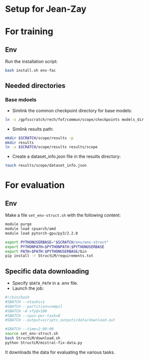# Setup for Jean-Zay

# For training

## Env
Run the installation script:
```bash
bash install.sh env-fac
```

## Needed directories

### Base mdoels
- Simlink the common checkpoint directory for base models:
```bash
ln -s /gpfsscratch/rech/fof/commun/scope/checkpoints models_dir
```

- Simlink results path:
```bash
mkdir $SCRATCH/scope/results -p
mkdir results
ln -s $SCRATCH/scope/results results/scope
```

- Create a dataset_info.json file in the results directory:
```bash
touch results/scope/dataset_info.json
```

# For evaluation

## Env

Make a file `set_env-struct.sh` with the following content:
```bash
module purge
module load cpuarch/amd
module load pytorch-gpu/py3/2.2.0

export PYTHONUSERBASE="$SCRATCH/env/env-struct"
export PYTHONPATH=$PYTHONPATH:$PYTHONUSERBASE
export PATH=$PATH:$PYTHONUSERBASE/bin
pip install -r StructLM/requirements.txt
```
## Specific data downloading
- Specify `$DATA_PATH` in a .env file.
- Launch the job:
```bash
#!/bin/bash
#SBATCH --ntasks=1
#SBATCH --partition=compil
#SBATCH -A vfy@v100
#SBATCH --cpus-per-task=8
#SBATCH --output=scripts_outputs/data/download.out

#SBATCH --time=2:00:00
source set_env-struct.sh
bash StructLM/download.sh
python StructLM/mistral-fix-data.py
```
It downloads the data for evaluating the various tasks.